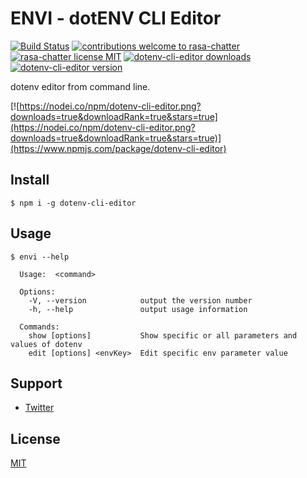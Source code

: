# ENVI - dotENV CLI Editor

[![Build Status](https://travis-ci.org/cendekia/dotenv-cli-editor.svg?branch=master)](https://travis-ci.org/cendekia/dotenv-cli-editor) [![contributions welcome to rasa-chatter](https://img.shields.io/badge/contributions-welcome-brightgreen.svg?style=flat)](https://github.com/cendekia/rasa-chatter/issues) [![rasa-chatter license MIT](https://img.shields.io/npm/l/rasa-chatter.svg)](https://github.com/cendekia/rasa-chatter/blob/master/LICENSE) [![dotenv-cli-editor downloads](https://img.shields.io/npm/dt/dotenv-cli-editor.svg)](http://npm-stat.com/charts.html?package=dotenv-cli-editor) [![dotenv-cli-editor version](https://img.shields.io/npm/v/dotenv-cli-editor.svg)](https://www.npmjs.org/package/dotenv-cli-editor)

dotenv editor from command line.

[![https://nodei.co/npm/dotenv-cli-editor.png?downloads=true&downloadRank=true&stars=true](https://nodei.co/npm/dotenv-cli-editor.png?downloads=true&downloadRank=true&stars=true)](https://www.npmjs.com/package/dotenv-cli-editor)

## Install

```
$ npm i -g dotenv-cli-editor
```

## Usage

```
$ envi --help

  Usage:  <command>

  Options:
    -V, --version            output the version number
    -h, --help               output usage information

  Commands:
    show [options]           Show specific or all parameters and values of dotenv
    edit [options] <envKey>  Edit specific env parameter value
```

## Support

- [Twitter](https://twitter.com/cendekiapp)

## License

[MIT](https://github.com/cendekia/dotenv-cli-editor/blob/master/LICENSE)
